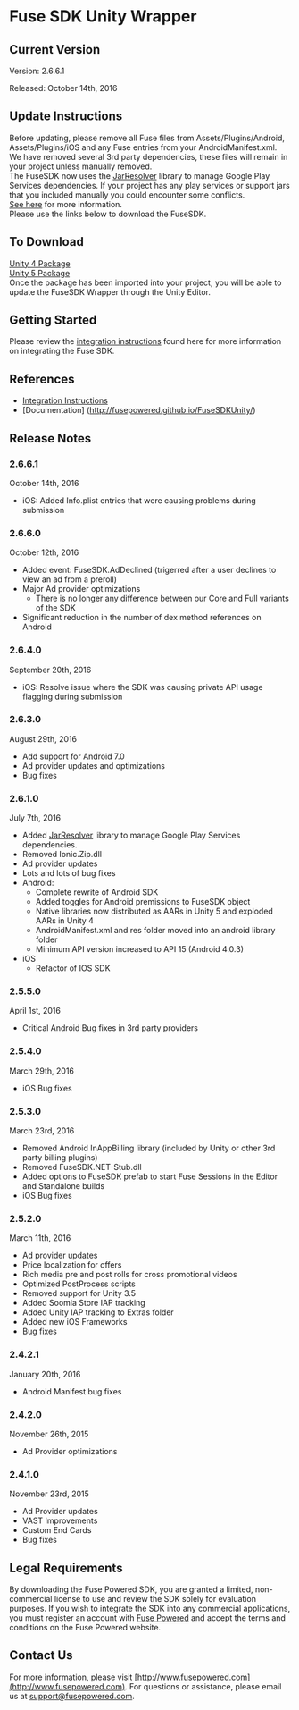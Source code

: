 # Fuse SDK Unity Wrapper

## Current Version

Version: 2.6.6.1

Released: October 14th, 2016

## Update Instructions
Before updating, please remove all Fuse files from Assets/Plugins/Android, Assets/Plugins/iOS and any Fuse entries from your AndroidManifest.xml.  
We have removed several 3rd party dependencies, these files will remain in your project unless manually removed.  
The FuseSDK now uses the [JarResolver](https://github.com/googlesamples/unity-jar-resolver) library to manage Google Play Services dependencies.
If your project has any play services or support jars that you included manually you could encounter some conflicts.  
[See here](https://wiki.fusepowered.com/index.php?title=Unity#Using_JarResolver) for more information.  
Please use the links below to download the FuseSDK.


## To Download
[Unity 4 Package](https://github.com/fusepowered/FuseSDKUnity/releases/download/v2.6.6.1/FuseUnitySDK.unitypackage)  
[Unity 5 Package](https://github.com/fusepowered/FuseSDKUnity/releases/download/v2.6.6.1/FuseUnitySDK-Unity5.unitypackage)  
Once the package has been imported into your project, you will be able to update the FuseSDK Wrapper through the Unity Editor.

## Getting Started

Please review the [integration instructions](https://wiki.fusepowered.com/index.php?title=Unity) found here for more information on integrating the Fuse SDK.

## References

* [Integration Instructions](https://wiki.fusepowered.com/index.php?title=Unity)
* [Documentation] (http://fusepowered.github.io/FuseSDKUnity/)

## Release Notes

### 2.6.6.1
October 14th, 2016
* iOS: Added Info.plist entries that were causing problems during submission

### 2.6.6.0
October 12th, 2016
* Added event: FuseSDK.AdDeclined (trigerred after a user declines to view an ad from a preroll)
* Major Ad provider optimizations
  * There is no longer any difference between our Core and Full variants of the SDK
* Significant reduction in the number of dex method references on Android

### 2.6.4.0
September 20th, 2016
* iOS: Resolve issue where the SDK was causing private API usage flagging during submission

### 2.6.3.0
August 29th, 2016
* Add support for Android 7.0
* Ad provider updates and optimizations
* Bug fixes

### 2.6.1.0
July 7th, 2016
* Added [JarResolver](https://wiki.fusepowered.com/index.php?title=Unity#Using_JarResolver) library to manage Google Play Services dependencies.
* Removed Ionic.Zip.dll
* Ad provider updates
* Lots and lots of bug fixes
* Android:
  * Complete rewrite of Android SDK
  * Added toggles for Android premissions to FuseSDK object
  * Native libraries now distributed as AARs in Unity 5 and exploded AARs in Unity 4
  * AndroidManifest.xml and res folder moved into an android library folder
  * Minimum API version increased to API 15 (Android 4.0.3)
* iOS
  * Refactor of IOS SDK

### 2.5.5.0
April 1st, 2016
* Critical Android Bug fixes in 3rd party providers

### 2.5.4.0
March 29th, 2016
* iOS Bug fixes

### 2.5.3.0
March 23rd, 2016
* Removed Android InAppBilling library (included by Unity or other 3rd party billing plugins)
* Removed FuseSDK.NET-Stub.dll
* Added options to FuseSDK prefab to start Fuse Sessions in the Editor and Standalone builds
* iOS Bug fixes

### 2.5.2.0
March 11th, 2016
* Ad provider updates
* Price localization for offers
* Rich media pre and post rolls for cross promotional videos
* Optimized PostProcess scripts
* Removed support for Unity 3.5
* Added Soomla Store IAP tracking
* Added Unity IAP tracking to Extras folder
* Added new iOS Frameworks
* Bug fixes

### 2.4.2.1
January 20th, 2016
* Android Manifest bug fixes

### 2.4.2.0
November 26th, 2015
* Ad Provider optimizations

### 2.4.1.0
November 23rd, 2015
* Ad Provider updates
* VAST Improvements
* Custom End Cards
* Bug fixes


## Legal Requirements
By downloading the Fuse Powered SDK, you are granted a limited, non-commercial license to use and review the SDK solely for evaluation purposes.  If you wish to integrate the SDK into any commercial applications, you must register an account with [Fuse Powered](https://www.fusepowered.com) and accept the terms and conditions on the Fuse Powered website.

## Contact Us
For more information, please visit [http://www.fusepowered.com](http://www.fusepowered.com). For questions or assistance, please email us at [support@fusepowered.com](mailto:support@fusepowered.com).
